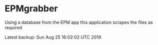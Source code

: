 # EPMgrabber
Using a database from the EPM app this application scrapes the files as required


Latest backup: Sun Aug 25 16:02:02 UTC 2019
